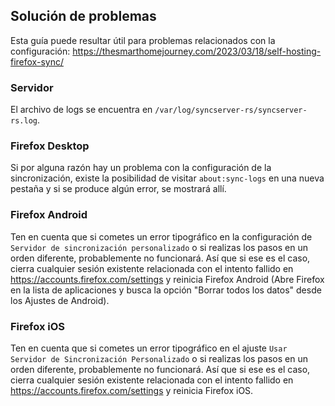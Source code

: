 ## Solución de problemas
Esta guía puede resultar útil para problemas relacionados con la configuración: https://thesmarthomejourney.com/2023/03/18/self-hosting-firefox-sync/

### Servidor
El archivo de logs se encuentra en `/var/log/syncserver-rs/syncserver-rs.log`.

### Firefox Desktop
Si por alguna razón hay un problema con la configuración de la sincronización, existe la posibilidad de visitar `about:sync-logs` en una nueva pestaña y si se produce algún error, se mostrará allí.

### Firefox Android
Ten en cuenta que si cometes un error tipográfico en la configuración de `Servidor de sincronización personalizado` o si realizas los pasos en un orden diferente, probablemente no funcionará.
Así que si ese es el caso, cierra cualquier sesión existente relacionada con el intento fallido en https://accounts.firefox.com/settings y reinicia Firefox Android (Abre Firefox en la lista de aplicaciones y busca la opción "Borrar todos los datos" desde los Ajustes de Android).

### Firefox iOS
Ten en cuenta que si cometes un error tipográfico en el ajuste `Usar Servidor de Sincronización Personalizado` o si realizas los pasos en un orden diferente, probablemente no funcionará.
Así que si ese es el caso, cierra cualquier sesión existente relacionada con el intento fallido en https://accounts.firefox.com/settings y reinicia Firefox iOS.
